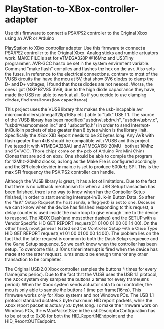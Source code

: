 # PlayStation-to-XBox-controller-adapter
Use this firmware to connect a PSX/PS2 controller to the Original Xbox using an AVR or Arduino


PlayStation to XBox controller adapter.
Use this firmware to connect a PSX/PS2 controller to the Original Xbox. Analog sticks and rumble actuators work.
MAKE FILE is set for ATMEGA328P @16Mhz and USBTiny programmer. AVR-GCC has to be set in the system envirnment variable. Command "make flash" compiles and flashes the hex on the avr. Also sets the fuses.
In reference to the electrical connections, contrary to most of the VUSB circuits that have the mcu at 5V, that show 3V6 diodes to clamp the D- and D+ voltages, i found that those diodes are not needed. Worse, the ones i got (NXP BZV85 3V6), due to the high diode capacitance they have, made the USB not able to work at all. So if you decide to use clamping diodes, find small ones(low capacitance).


This project uses the VUSB library that makes the usb-incapable avr microcontrollers(atmega328p/168p etc.) able to "talk" USB 1.1. The source of the VUSB library has been modified("usbdrv/usbdrv.h", "usbdrv/usbrv.c", "usbdrv/asmcommon.inc" and "usbconfig.h") in order to send Interrupt-in/Bulk-in packets of size greater than 8 bytes which is the library limit. Specifically the XBox XID Report needs to be 20 bytes long.
Any AVR with flash greater than 4kB should be compatible with VUSB and this project. I've tested it with ATMEGA328AU and ATMEGA168-20MU , both at 16Mhz  and 5V VCC. Those chips come on the pcb of Arduino Pro Mini China Clones that are sold on ebay. One should be able to compile the program for 12Mhz-20Mhz clocks, as long as the Make File is configured acordingly and the SPI clock devider in main.c is set to produce 500kHz SPI. This is the max SPI frequency the PSX/PS2 controller can handle.


Although the VUSB library is great, it has a lot of limitations. Due to the fact that there is no callback mechanism for when a USB Setup transaction has been finished, there is no way to know when has the Controller Setup finished, in order to start sending Interrupt-in/Bulk-in Button Data. So after the "last" Setup Request the host sends, a flag(pad) is set to one. Because we can't know when the device has finished responding to this request, a delay counter is used inside the main loop to give enough time to the device to respond.  The XBOX Dash(and most other dashes) end the SETUP with a Vendor Specific HID GET REPORT request(C1 01 00 01 00 00 14 00). On the other hand, most games I tested end the Controller Setup with a Class Type HID GET REPORT request( A1 01 00 01 00 00 14 00). The problem lies on the fact that the latter request is common to both the Dash Setup sequence and the Game Setup sequence. So we can't know when the controller has been setup. To overcome this, a 10ms timer interrupt is fired when the device has made it to the latter request. 10ms should be enough time for any other transaction to be completed.

The Original USB 2.0 Xbox controller samples the buttons 4 times for every frame(4ms period). Due to the fact that the VUSB uses the USB 1.1 protocol, the Xbox system only samples the buttons 2 times for every frame(8ms period). When the Xbox system sends actuator data to our controller, the mcu is only able to sample the buttons 1 time per frame(16ms). This firmware works only for Xbox systems and not Windows PCs. The USB 1.1 protocol standard dictates 8 byte maximum HID report packets, while the Xbox report packet is actually 20 bytes long. To make the firmware work on Windows PCs, the wMaxPacketSize in the usbDescriptorConfiguration has to be edited to 0x08 for both the HID_ReportINEndpoint and the HID_ReportOUTEndpoint.

